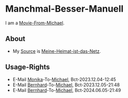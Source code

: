 # Manchmal-Besser-Manuell

I am a [Movie-From-Michael](1111.md).

## About

- My [Source](600130.md) is [Meine-Heimat-ist-das-Netz](91000017.md).

## Usage-Rights

- E-Mail [Monika](70000105.md)-To-[Michael](0.md), Bct-2023.12.04-12:45
- E-Mail [Bernhard](70000106.md)-To-[Michael](0.md), Bct-2023.12.05-21:48
- E-Mail [Bernhard](70000106.md)-To-[Michael](0.md), Bct-2024.06.05-21:49
